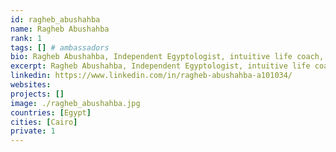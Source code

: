 ```yaml
---
id: ragheb_abushahba
name: Ragheb Abushahba
rank: 1
tags: [] # ambassadors
bio: Ragheb Abushahba, Independent Egyptologist, intuitive life coach, Siddha Yogi, affectionately known as RA the Coach.  RA will connect you with the wisdom of Ancient Egypt, Cosmology, advanced emotional healing and Self-Knowledge. A 20 year career in engineering and business consulting, RA has a solid grounding in science and technology.  He continues to apply his scientific and business knowledge in support of sustainable projects to support conscious living. Since 2004 RA has been leading groups on adventurous journeys.  He leads an internal journey of self-realization, during an external journey around the globe. Ambassador fell in love with Threefold.
excerpt: Ragheb Abushahba, Independent Egyptologist, intuitive life coach, Siddha Yogi, affectionately known as RA the Coach.
linkedin: https://www.linkedin.com/in/ragheb-abushahba-a101034/
websites:
projects: []
image: ./ragheb_abushahba.jpg
countries: [Egypt]
cities: [Cairo]
private: 1
---
```

